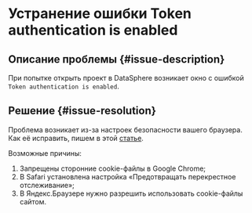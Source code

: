 # Устранение ошибки Token authentication is enabled


## Описание проблемы {#issue-description}

При попытке открыть проект в DataSphere возникает окно с ошибкой ```Token authentication is enabled```.

## Решение {#issue-resolution}

Проблема возникает из-за настроек безопасности вашего браузера. Как её исправить, пишем в этой [статье](https://cloud.yandex.ru/docs/datasphere/qa/#browser).

Возможные причины:
1. Запрещены сторонние cookie-файлы в Google Chrome;
2. В Safari установлена настройка «Предотвращать перекрестное отслеживание»;
3. В Яндекс.Браузере нужно разрешить использовать cookie-файлы сайтом.



